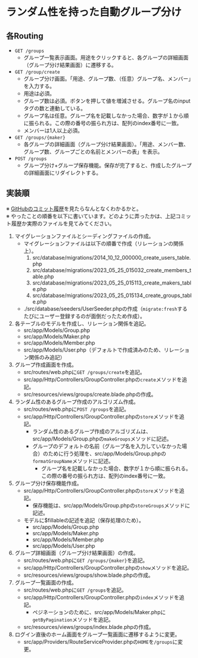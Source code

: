 # ランダム性を持った自動グループ分け

## 各Routing
- `GET /groups`
  - グループ一覧表示画面。用途をクリックすると、各グループの詳細画面（グループ分け結果画面）に遷移する。
- `GET /group/create`
  - グループ分け画面。「用途、グループ数、（任意）グループ名、メンバー」を入力する。
  - 用途は必須。
  - グループ数は必須。ボタンを押して値を増減させる。グループ名のinputタグの数と連動している。
  - グループ名は任意。グループ名を記載しなかった場合、数字が１から順に振られる。この際の番号の振られ方は、配列のindex番号に一致。
  - メンバーは1人以上必須。
- `GET /groups/{maker}`
  - 各グループの詳細画面（グループ分け結果画面）。「用途、メンバー数、グループ数、グループごとの名前とメンバーの表」を表示。
- `POST /groups`
  - グループ分け+グループ保存機能。保存が完了すると、作成したグループの詳細画面にリダイレクトする。

## 実装順
※ [GitHubのコミット履歴](https://github.com/alice0421/grouping/commits/master)を見たらなんとなくわかるかと。
<br>
※ やったことの順番を以下に書いています。どのように弄ったかは、上記コミット履歴か実際のファイルを見てみてください。
1. マイグレーションファイルとシーディングファイルの作成。
   - マイグレーションファイルは以下の順番で作成（リレーションの関係上）。
       1. src/database/migrations/2014_10_12_000000_create_users_table.php
       2. src/database/migrations/2023_05_25_015032_create_members_table.php
       3. src/database/migrations/2023_05_25_015113_create_makers_table.php
       4. src/database/migrations/2023_05_25_015134_create_groups_table.php
   - ./src/database/seeders/UserSeeder.phpの作成（`migrate:fresh`するたびにユーザー登録するのが面倒だったため作成）。 
2. 各テーブルのモデルを作成し、リレーション関係を追記。
   - src/app/Models/Group.php
   - src/app/Models/Maker.php
   - src/app/Models/Member.php
   - src/app/Models/User.php（デフォルトで作成済みのため、リレーション関係のみ追記）
3. グループ作成画面を作成。
   - src/routes/web.phpに`GET /groups/create`を追記。
   - src/app/Http/Controllers/GroupController.phpの`create`メソッドを追記。
   - src/resources/views/groups/create.blade.phpの作成。
4. ランダム性のあるグループ作成のアルゴリズム作成。
   - src/routes/web.phpに`POST /groups`を追記。
   - src/app/Http/Controllers/GroupController.phpの`store`メソッドを追記。
     - ランダム性のあるグループ作成のアルゴリズムは、src/app/Models/Group.phpの`makeGroups`メソッドに記述。
     - グループのデフォルトの名前（グループ名を入力していなかった場合）のために行う処理を、src/app/Models/Group.phpの`formatGroupName`メソッドに記述。
       - グループ名を記載しなかった場合、数字が１から順に振られる。この際の番号の振られ方は、配列のindex番号に一致。
5. グループ分け保存機能作成。
   - src/app/Http/Controllers/GroupController.phpの`store`メソッドを追記。
     - 保存機能は、src/app/Models/Group.phpの`storeGroups`メソッドに記述。
   - モデルに$fillableの記述を追記（保存処理のため）。
     - src/app/Models/Group.php
     - src/app/Models/Maker.php
     - src/app/Models/Member.php
     - src/app/Models/User.php
6. グループ詳細画面（グループ分け結果画面）の作成。
   - src/routes/web.phpに`GET /groups/{maker}`を追記。
   - src/app/Http/Controllers/GroupController.phpの`show`メソッドを追記。
   - src/resources/views/groups/show.blade.phpの作成。
7. グループ一覧画面の作成。
   - src/routes/web.phpに`GET /groups`を追記。
   - src/app/Http/Controllers/GroupController.phpの`index`メソッドを追記。
     - ペジネーションのために、src/app/Models/Maker.phpに`getByPagination`メソッドを追記。
   - src/resources/views/groups/index.blade.phpの作成。
1. ログイン直後のホーム画面をグループ一覧画面に遷移するように変更。
   - src/app/Providers/RouteServiceProvider.phpの`HOME`を`/groups`に変更。

